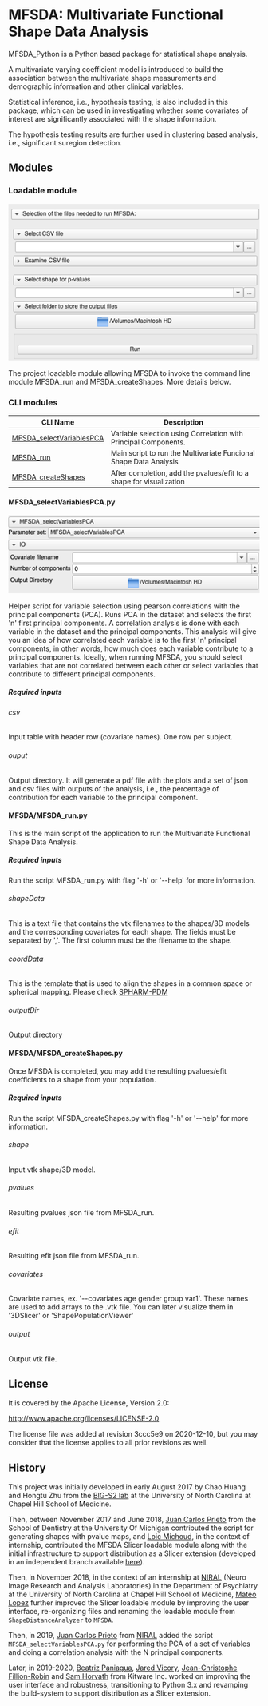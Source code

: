 # MFSDA: Multivariate Functional Shape Data Analysis

MFSDA_Python is a Python based package for statistical shape analysis.

A multivariate varying coefficient model is introduced to build the association between the multivariate shape measurements and demographic information and other clinical variables.

Statistical inference, i.e., hypothesis testing, is also included in this package, which can be used in investigating whether some covariates of interest are significantly associated with the shape information.

The hypothesis testing results are further used in clustering based analysis, i.e., significant suregion detection.

## Modules

### Loadable module

![MFSDA UI](MFSDA/Resources/Icons/RunMFSDA.png)

The project loadable module allowing MFSDA to invoke the command line module MFSDA_run
and MFSDA_createShapes. More details below. 

### CLI modules

| CLI Name           | Description |
|--------------------|-------------|
| [MFSDA_selectVariablesPCA][MFSDA_selectVariablesPCA] | Variable selection using Correlation with Principal Components. |
| [MFSDA_run][MFSDA_run]                               | Main script to run the Multivariate Funcional Shape Data Analysis |
| [MFSDA_createShapes][MFSDA_createShapes]             | After completion, add the pvalues/efit to a shape for visualization|

[MFSDA_createShapes]: https://github.com/DCBIA-OrthoLab/MFSDA_Python/blob/master/MFSDA/MFSDA_createShapes.xml
[MFSDA_run]: https://github.com/DCBIA-OrthoLab/MFSDA_Python/blob/master/MFSDA/MFSDA_run.xml
[MFSDA_selectVariablesPCA]: https://github.com/DCBIA-OrthoLab/MFSDA_Python/blob/master/MFSDA/Resources/Libraries/MFSDA_selectVariablesPCA.py

#### MFSDA_selectVariablesPCA.py

![Variable selection UI](MFSDA/Resources/Icons/SelectVariables.png)

Helper script for variable selection using pearson correlations with the principal components (PCA).
Runs PCA in the dataset and selects the first 'n' first principal components. 
A correlation analysis is done with each variable in the dataset and the principal components.
This analysis will give you an idea of how correlated each variable is to the first 'n' principal components, in other words, 
how much does each variable contribute to a principal components. Ideally, when running MFSDA, you should select variables 
that are not correlated between each other or select variables that contribute to different principal components. 

##### Required inputs

###### csv

Input table with header row (covariate names). One row per subject. 

###### ouput

Output directory. It will generate a pdf file with the plots and a set of json and csv files with outputs of the analysis, i.e., the percentage of contribution for each variable to the principal component. 


#### MFSDA/MFSDA_run.py

This is the main script of the application to run the Multivariate Functional Shape Data Analysis. 

##### Required inputs

Run the script MFSDA_run.py with flag '-h' or '--help' for more information.

###### shapeData

This is a text file that contains the vtk filenames to the shapes/3D models and the corresponding covariates for each shape. The fields must be separated by ','. The first column must be the filename to the shape. 

###### coordData

This is the template that is used to align the shapes in a common space or spherical mapping. 
Please check [SPHARM-PDM](https://github.com/NIRALUser/SPHARM-PDM)

###### outputDir

Output directory

#### MFSDA/MFSDA_createShapes.py

Once MFSDA is completed, you may add the resulting pvalues/efit coefficients to a shape from your population. 

##### Required inputs

Run the script MFSDA_createShapes.py with flag '-h' or '--help' for more information.

###### shape

Input vtk shape/3D model.

###### pvalues

Resulting pvalues json file from MFSDA_run.

###### efit

Resulting efit json file from MFSDA_run.

###### covariates

Covariate names, ex. '--covariates age gender group var1'. These names are used to add arrays to the .vtk file. You can later visualize them in '3DSlicer' or 'ShapePopulationViewer'

###### output

Output vtk file. 

## License

It is covered by the Apache License, Version 2.0:

http://www.apache.org/licenses/LICENSE-2.0

The license file was added at revision 3ccc5e9 on 2020-12-10, but you may consider that the license applies to all prior revisions as well.

## History

This project was initially developed in early August 2017 by Chao Huang and Hongtu Zhu from
the [BIG-S2 lab](https://www.med.unc.edu/bigs2/) at the University of North Carolina at Chapel Hill School of Medicine.

Then, between November 2017 and June 2018, [Juan Carlos Prieto][juanprietob] from the School of Dentistry at the University Of Michigan contributed the script for generating shapes with pvalue maps, and [Loic Michoud][loic-michoud],
in the context of internship, contributed the MFSDA Slicer loadable module along with the initial infrastructure to
support distribution as a Slicer extension (developed in an independent branch available [here][support-slicer-extension]).

Then, in November 2018, in the context of an internship at [NIRAL][niral] (Neuro Image Research and Analysis Laboratories)
in the Department of Psychiatry at the University of North Carolina at Chapel Hill School of Medicine,  [Mateo Lopez][lopezmt] further improved the Slicer loadable module by improving the user interface, re-organizing files and renaming the
loadable module from `ShapeDistanceAnalyzer` to `MFSDA`.

Then, in 2019, [Juan Carlos Prieto][juanprietob] from [NIRAL][niral] added the script `MFSDA_selectVariablesPCA.py`
for performing the PCA of a set of variables and doing a correlation analysis with the N principal components.

Later, in 2019-2020, [Beatriz Paniagua][bpaniagua], [Jared Vicory][vicory], [Jean-Christophe Fillion-Robin][jcfr]
and [Sam Horvath][sjh26] from Kitware Inc. worked on improving the user interface and robustness, transitioning
to Python 3.x and revamping the build-system to support distribution as a Slicer extension.

[juanprietob]: https://github.com/juanprietob
[loic-michoud]: https://github.com/loic-michoud
[support-slicer-extension]: https://github.com/loic-michoud/MFSDA_Python/commits/SlicerExtension
[lopezmt]: https://github.com/lopezmt
[niral]: https://www.med.unc.edu/psych/research/niral/people-1/structural-and-dti-analysis-group/
[vicory]: https://github.com/vicory
[sjh26]: https://github.com/sjh26
[jcfr]: https://github.com/jcfr
[bpaniagua]: https://github.com/bpaniagua

